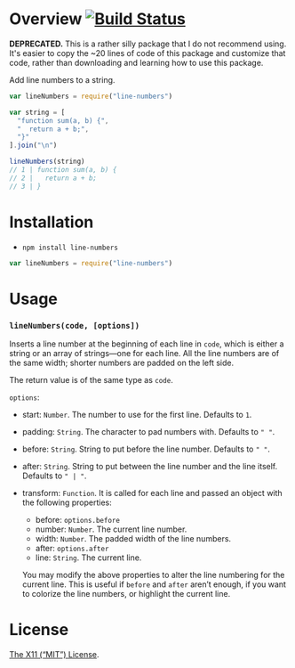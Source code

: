 Overview [![Build Status](https://travis-ci.org/lydell/line-numbers.svg?branch=master)](https://travis-ci.org/lydell/line-numbers)
========

**DEPRECATED.** This is a rather silly package that I do not recommend using.
It's easier to copy the ~20 lines of code of this package and customize that
code, rather than downloading and learning how to use this package.

Add line numbers to a string.

```js
var lineNumbers = require("line-numbers")

var string = [
  "function sum(a, b) {",
  "  return a + b;",
  "}"
].join("\n")

lineNumbers(string)
// 1 | function sum(a, b) {
// 2 |   return a + b;
// 3 | }
```


Installation
============

- `npm install line-numbers`

```js
var lineNumbers = require("line-numbers")
```


Usage
=====

### `lineNumbers(code, [options])` ###

Inserts a line number at the beginning of each line in `code`, which is either a
string or an array of strings—one for each line. All the line numbers are of the
same width; shorter numbers are padded on the left side.

The return value is of the same type as `code`.

`options`:

- start: `Number`. The number to use for the first line. Defaults to `1`.
- padding: `String`. The character to pad numbers with. Defaults to `" "`.
- before: `String`. String to put before the line number. Defaults to `" "`.
- after: `String`. String to put between the line number and the line itself.
  Defaults to `" | "`.
- transform: `Function`. It is called for each line and passed an object with
  the following properties:

  - before: `options.before`
  - number: `Number`. The current line number.
  - width: `Number`. The padded width of the line numbers.
  - after: `options.after`
  - line: `String`. The current line.

  You may modify the above properties to alter the line numbering for the
  current line. This is useful if `before` and `after` aren’t enough, if you
  want to colorize the line numbers, or highlight the current line.


License
=======

[The X11 (“MIT”) License](LICENSE).
